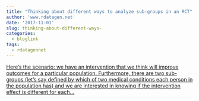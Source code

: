 ```yaml
---
title: "Thinking about different ways to analyze sub-groups in an RCT"
author: 'www.rdatagen.net'
date: '2017-11-01'
slug: thinking-about-different-ways-
categories:
  - bloglink
tags:
  - rdatagennet
---
```


[Here’s the scenario: we have an intervention that we think will improve outcomes for a particular population. Furthermore, there are two sub-groups (let’s say defined by which of two medical conditions each person in the population has) and we are interested in knowing if the intervention effect is different for each...<click to read more>](https://www.rdatagen.net/post/sub-group-analysis-in-rct/)

